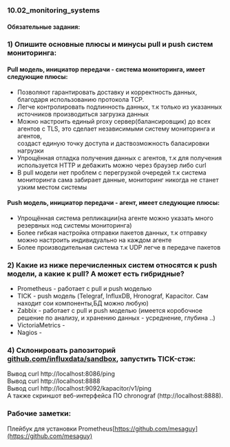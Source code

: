 ### 10.02_monitoring_systems </br>
#### Обязательные задания: </br>
### 1) Опишите основные плюсы и минусы pull и push систем мониторинга: </br>
#### Pull модель, инициатор передачи - система мониторинга, имеет следующие плюсы: </br>
 - Позволяют гарантировать доставку и корректность данных, благодаря использованию протокола TCP. </br>
 - Легче контролировать подлинность данных, т.к только из указанных источников производиться загрузка данных </br>
 - Можно настроить единый proxy сервер(балансировщик) до всех агентов с TLS, это сделает независимыми систему мониторинга и агентов, </br>создаст единую точку доступа и даствозможность баласировки нагрузки </br>
 - Упрощённая отладка получения данных с агентов, т.к для получения используется HTTP и дебажить можно через браузер либо curl </br>
 - В pull модели нет проблем с перегрузкой очередей т.к система мониторинга сама забирает данные, мониторинг никогда не станет узким местом системы</br>
#### Push модель, инициатор передачи - агент, имеет следующие плюсы: </br>
 - Упрощённая система репликации(на агенте можно указать много резервных нод системы мониторинга) </br>
 - Более гибкая настройка отправки пакетов данных, т.к отправку можно настроить индивидуально на каждом агенте </br>
 - Более производительная система т.к UDP легче в передаче пакетов </br>
### 2) Какие из ниже перечисленных систем относятся к push модели, а какие к pull? А может есть гибридные?</br>
- Prometheus - работает с pull и push моделью </br>
- TICK - push модель (Telegraf, InfluxDB, Hronograf, Kapacitor. Сам находит сои компоненты,БД можно любую)  </br>
- Zabbix - работает с pull и push моделью (имеется коробочное решение по анализу, и хранению данных - усреднение, глубина ..)  </br>
- VictoriaMetrics - </br>
- Nagios - </br>
### 4) Склонировать рапозиторий [github.com/influxdata/sandbox](https://github.com/influxdata/sandbox/), запустить TICK-стэк: </br>
Вывод curl http://localhost:8086/ping </br>
Вывод curl http://localhost:8888 </br>
Вывод curl http://localhost:9092/kapacitor/v1/ping </br>
А также скриншот веб-интерфейса ПО chronograf (http://localhost:8888). </br>

### Рабочие заметки: </br>
Плейбук для установки Prometheus[https://github.com/mesaguy](https://github.com/mesaguy) </br>

